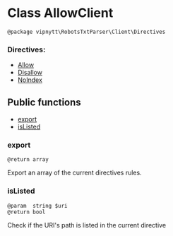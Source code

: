 # Class AllowClient
```
@package vipnytt\RobotsTxtParser\Client\Directives
```

### Directives:
- [Allow](../directives.md#allow)
- [Disallow](../directives.md#disallow)
- [NoIndex](../directives.md#noindex)

## Public functions
- [export](#export)
- [isListed](#isListed)

### export
```
@return array
```
Export an array of the current directives rules.


### isListed
```
@param  string $uri
@return bool
```
Check if the URI's path is listed in the current directive
